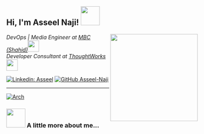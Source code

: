 <h2> Hi, I'm Asseel Naji! <img src="https://media.giphy.com/media/mGcNjsfWAjY5AEZNw6/giphy.gif" width="50"></h2>
<img align='right' src="https://media.giphy.com/media/ieyl9zmCjO4b4t6qoY/giphy.gif" width="230">
<p><em>DevOps | Media Engineer at <a href="http://shahid.net/">MBC (Shahid)</a><img src="https://media.giphy.com/media/fYSnHlufseco8Fh93Z/giphy.gif" width="30"></br>Developer Consultant at <a href="https://www.thoughtworks.com">ThoughtWorks</a><img src="https://media.giphy.com/media/WUlplcMpOCEmTGBtBW/giphy.gif" width="30"> 
</em></p>

[![Linkedin: Asseel](https://img.shields.io/badge/-AsseelNaji-blue?style=flat-square&logo=Linkedin&logoColor=white&link=https://www.linkedin.com/in/asseel/)](https://www.linkedin.com/in/asseel/)
[![GitHub Asseel-Naji](https://img.shields.io/github/followers/thaiane?label=follow&style=social)](https://github.com/asseel-naji)

---

[![Arch](https://img.shields.io/badge/Arch%20Linux-1793D1?logo=arch-linux&logoColor=fff&style=for-the-badge)](https://aur.archlinux.org/account/anaji)


### <img src="https://media.giphy.com/media/VgCDAzcKvsR6OM0uWg/giphy.gif" width="50"> A little more about me...  

